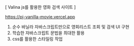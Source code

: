 [ Valina js를 활용한 영화 검색 사이트 ]

https://pj-vanilla-movie.vercel.app

1. 순수 바닐라 자바스크립트만으로 영회리스트 조회 및 검색 UI 구현
2. 학습한 자바스크립트 문법을 최대한 활용
3. css를 활용한 스타일링 작업